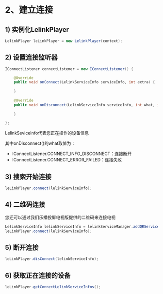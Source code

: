 # 2、建立连接

## 1) 实例化LelinkPlayer
```java
LelinkPlayer leLinkPlayer = new LelinkPlayer(context);
```
## 2) 设置连接监听器
```java
IConnectListener connectListener = new IConnectListener() {

    @Override
    public void onConnect(LelinkServiceInfo serviceInfo, int extra) {
    
    }
    
    @Override
    public void onDisconnect(LelinkServiceInfo serviceInfo, int what, int extra) {
    
    }
    
};
```
LelinkSeviceInfo代表您正在操作的设备信息

其中onDisconnect()的what取值为：

- IConnectListener.CONNECT_INFO_DISCONNECT：连接断开
- IConnectListener.CONNECT_ERROR_FAILED：连接失败

## 3) 搜索开始连接
```java
leLinkPlayer.connect(lelinkServiceInfo);
```
## 4) 二维码连接

您还可以通过我们乐播投屏电视版提供的二维码来连接电视

```java
LelinkServiceInfo lelinkServiceInfo = lelinkServiceManager.addQRServiceInfo(qrCodeStr);
leLinkPlayer.connect(lelinkServiceInfo);
```
## 5) 断开连接
```java
leLinkPlayer.disConnect(lelinkServiceInfo);
```
## 6) 获取正在连接的设备
```java
leLinkPlayer.getConnectLelinkServiceInfos();
```
